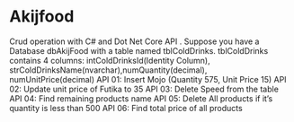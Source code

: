 # Akijfood
Crud operation with C# and Dot Net Core API . Suppose you have a Database dbAkijFood with a table named tblColdDrinks. tblColdDrinks contains 4 columns: intColdDrinksId(Identity Column), strColdDrinksName(nvarchar),numQuantity(decimal), numUnitPrice(decimal)
API 01: Insert Mojo (Quantity 575, Unit Price 15)
API 02: Update unit price of Futika to 35
API 03: Delete Speed from the table
API 04: Find remaining products name
API 05: Delete All products if it’s quantity is less than 500
API 06: Find total price of all products

